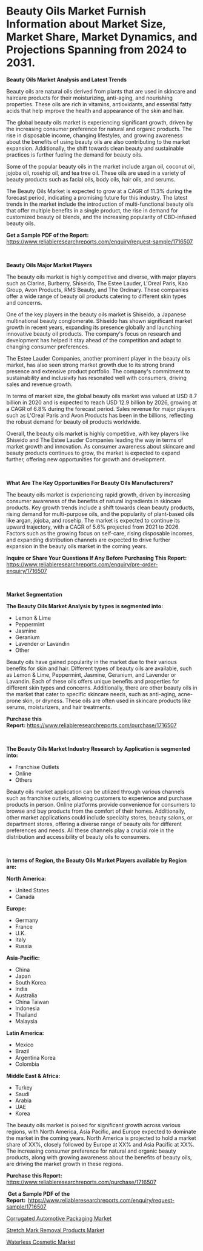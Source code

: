 <p><h1>Beauty Oils Market Furnish Information about Market Size, Market Share, Market Dynamics, and Projections Spanning from 2024 to 2031.</h1></p><p><strong>Beauty Oils Market Analysis and Latest Trends</strong></p>
<p><p>Beauty oils are natural oils derived from plants that are used in skincare and haircare products for their moisturizing, anti-aging, and nourishing properties. These oils are rich in vitamins, antioxidants, and essential fatty acids that help improve the health and appearance of the skin and hair.</p><p>The global beauty oils market is experiencing significant growth, driven by the increasing consumer preference for natural and organic products. The rise in disposable income, changing lifestyles, and growing awareness about the benefits of using beauty oils are also contributing to the market expansion. Additionally, the shift towards clean beauty and sustainable practices is further fueling the demand for beauty oils.</p><p>Some of the popular beauty oils in the market include argan oil, coconut oil, jojoba oil, rosehip oil, and tea tree oil. These oils are used in a variety of beauty products such as facial oils, body oils, hair oils, and serums.</p><p>The Beauty Oils Market is expected to grow at a CAGR of 11.3% during the forecast period, indicating a promising future for this industry. The latest trends in the market include the introduction of multi-functional beauty oils that offer multiple benefits in a single product, the rise in demand for customized beauty oil blends, and the increasing popularity of CBD-infused beauty oils.</p></p>
<p><strong>Get a Sample PDF of the Report:&nbsp;</strong> <a href="https://www.reliableresearchreports.com/enquiry/request-sample/1716507">https://www.reliableresearchreports.com/enquiry/request-sample/1716507</a></p>
<p>&nbsp;</p>
<p><strong>Beauty Oils Major Market Players</strong></p>
<p><p>The beauty oils market is highly competitive and diverse, with major players such as Clarins, Burberry, Shiseido, The Estee Lauder, L'Oreal Paris, Kao Group, Avon Products, RMS Beauty, and The Ordinary. These companies offer a wide range of beauty oil products catering to different skin types and concerns.</p><p>One of the key players in the beauty oils market is Shiseido, a Japanese multinational beauty conglomerate. Shiseido has shown significant market growth in recent years, expanding its presence globally and launching innovative beauty oil products. The company's focus on research and development has helped it stay ahead of the competition and adapt to changing consumer preferences.</p><p>The Estee Lauder Companies, another prominent player in the beauty oils market, has also seen strong market growth due to its strong brand presence and extensive product portfolio. The company's commitment to sustainability and inclusivity has resonated well with consumers, driving sales and revenue growth.</p><p>In terms of market size, the global beauty oils market was valued at USD 8.7 billion in 2020 and is expected to reach USD 12.9 billion by 2026, growing at a CAGR of 6.8% during the forecast period. Sales revenue for major players such as L'Oreal Paris and Avon Products has been in the billions, reflecting the robust demand for beauty oil products worldwide.</p><p>Overall, the beauty oils market is highly competitive, with key players like Shiseido and The Estee Lauder Companies leading the way in terms of market growth and innovation. As consumer awareness about skincare and beauty products continues to grow, the market is expected to expand further, offering new opportunities for growth and development.</p></p>
<p>&nbsp;</p>
<p><strong>What Are The Key Opportunities For Beauty Oils Manufacturers?</strong></p>
<p><p>The beauty oils market is experiencing rapid growth, driven by increasing consumer awareness of the benefits of natural ingredients in skincare products. Key growth trends include a shift towards clean beauty products, rising demand for multi-purpose oils, and the popularity of plant-based oils like argan, jojoba, and rosehip. The market is expected to continue its upward trajectory, with a CAGR of 5.6% projected from 2021 to 2026. Factors such as the growing focus on self-care, rising disposable incomes, and expanding distribution channels are expected to drive further expansion in the beauty oils market in the coming years.</p></p>
<p><strong>Inquire or Share Your Questions If Any Before Purchasing This Report:</strong> <a href="https://www.reliableresearchreports.com/enquiry/pre-order-enquiry/1716507">https://www.reliableresearchreports.com/enquiry/pre-order-enquiry/1716507</a></p>
<p>&nbsp;</p>
<p><strong>Market Segmentation</strong></p>
<p><strong>The Beauty Oils Market Analysis by types is segmented into:</strong></p>
<p><ul><li>Lemon & Lime</li><li>Peppermint</li><li>Jasmine</li><li>Geranium</li><li>Lavender or Lavandin</li><li>Other</li></ul></p>
<p><p>Beauty oils have gained popularity in the market due to their various benefits for skin and hair. Different types of beauty oils are available, such as Lemon & Lime, Peppermint, Jasmine, Geranium, and Lavender or Lavandin. Each of these oils offers unique benefits and properties for different skin types and concerns. Additionally, there are other beauty oils in the market that cater to specific skincare needs, such as anti-aging, acne-prone skin, or dryness. These oils are often used in skincare products like serums, moisturizers, and hair treatments.</p></p>
<p><strong>Purchase this Report:&nbsp;</strong><a href="https://www.reliableresearchreports.com/purchase/1716507">https://www.reliableresearchreports.com/purchase/1716507</a></p>
<p>&nbsp;</p>
<p><strong>The Beauty Oils Market Industry Research by Application is segmented into:</strong></p>
<p><ul><li>Franchise Outlets</li><li>Online</li><li>Others</li></ul></p>
<p><p>Beauty oils market application can be utilized through various channels such as franchise outlets, allowing customers to experience and purchase products in person. Online platforms provide convenience for consumers to browse and buy products from the comfort of their homes. Additionally, other market applications could include specialty stores, beauty salons, or department stores, offering a diverse range of beauty oils for different preferences and needs. All these channels play a crucial role in the distribution and accessibility of beauty oils to consumers.</p></p>
<p>&nbsp;</p>
<p><strong>In terms of Region, the Beauty Oils Market Players available by Region are:</strong></p>
<p>
    <p> <strong> North America: </strong>
        <ul>
            <li>United States</li>
            <li>Canada</li>
        </ul>
        </p> 
    <p> <strong> Europe: </strong>
        <ul>
            <li>Germany</li>
            <li>France</li>
            <li>U.K.</li>
            <li>Italy</li>
            <li>Russia</li>
        </ul>
        </p> 
    <p> <strong> Asia-Pacific: </strong>
        <ul>
            <li>China</li>
            <li>Japan</li>
            <li>South Korea</li>
            <li>India</li>
            <li>Australia</li>
            <li>China Taiwan</li>
            <li>Indonesia</li>
            <li>Thailand</li>
            <li>Malaysia</li>
        </ul>
        </p> 
    <p> <strong> Latin America: </strong>
        <ul>
            <li>Mexico</li>
            <li>Brazil</li>
            <li>Argentina Korea</li>
            <li>Colombia</li>
        </ul>
        </p> 
    <p> <strong> Middle East & Africa: </strong>
        <ul>
            <li>Turkey</li>
            <li>Saudi</li>
            <li>Arabia</li>
            <li>UAE</li>
            <li>Korea</li>
        </ul>
    </p>
    </p>
<p><p>The beauty oils market is poised for significant growth across various regions, with North America, Asia Pacific, and Europe expected to dominate the market in the coming years. North America is projected to hold a market share of XX%, closely followed by Europe at XX% and Asia Pacific at XX%. The increasing consumer preference for natural and organic beauty products, along with growing awareness about the benefits of beauty oils, are driving the market growth in these regions.</p></p>
<p><strong>Purchase this Report: </strong><a href="https://www.reliableresearchreports.com/purchase/1716507">https://www.reliableresearchreports.com/purchase/1716507</a></p>
<p>&nbsp;<strong>Get a Sample PDF of the Report:&nbsp;&nbsp;</strong><a href="https://www.reliableresearchreports.com/enquiry/request-sample/1716507">https://www.reliableresearchreports.com/enquiry/request-sample/1716507</a></p>
<p><strong></strong></p>
<p><p><a href="https://github.com/Glendatilghmankmgz0rbhwpy/Market-Research-Report-List-1/blob/main/corrugated-automotive-packaging-market.md">Corrugated Automotive Packaging Market</a></p><p><a href="https://github.com/juancolorado15/Market-Research-Report-List-1/blob/main/stretch-mark-removal-products-market.md">Stretch Mark Removal Products Market</a></p><p><a href="https://github.com/dx0328/Market-Research-Report-List-1/blob/main/waterless-cosmetic-market.md">Waterless Cosmetic Market</a></p></p>